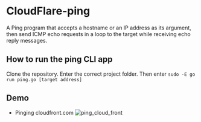 # CloudFlare-ping
A Ping program that accepts a hostname or an IP address as its argument, then send ICMP echo requests in a loop to the target while receiving echo reply messages.

## How to run the ping CLI app
Clone the repository. Enter the correct project folder. Then enter `sudo -E go run ping.go [target address]`

## Demo
* Pinging cloudfront.com
![ping_cloud_front]("https://github.com/Arthur-S-Huang/CloudFlare-ping/blob/master/ping_examples/ping_cf.png")

